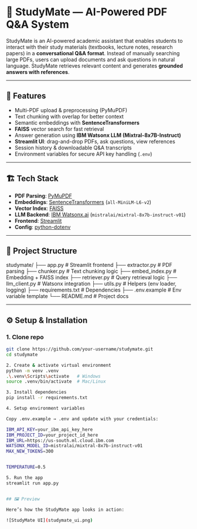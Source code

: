 # 📘 StudyMate — AI-Powered PDF Q&A System

StudyMate is an AI-powered academic assistant that enables students to interact with their study materials (textbooks, lecture notes, research papers) in a **conversational Q&A format**. Instead of manually searching large PDFs, users can upload documents and ask questions in natural language. StudyMate retrieves relevant content and generates **grounded answers with references**.

---

## 🚀 Features

- Multi-PDF upload & preprocessing (PyMuPDF)
- Text chunking with overlap for better context
- Semantic embeddings with **SentenceTransformers**
- **FAISS** vector search for fast retrieval
- Answer generation using **IBM Watsonx LLM (Mixtral-8x7B-Instruct)**
- **Streamlit UI**: drag-and-drop PDFs, ask questions, view references
- Session history & downloadable Q&A transcripts
- Environment variables for secure API key handling (`.env`)

---

## 🏗️ Tech Stack

- **PDF Parsing**: [PyMuPDF](https://pymupdf.readthedocs.io/)
- **Embeddings**: [SentenceTransformers](https://www.sbert.net/) (`all-MiniLM-L6-v2`)
- **Vector Index**: [FAISS](https://github.com/facebookresearch/faiss)
- **LLM Backend**: [IBM Watsonx.ai](https://www.ibm.com/cloud/watsonx) (`mistralai/mixtral-8x7b-instruct-v01`)
- **Frontend**: [Streamlit](https://streamlit.io/)
- **Config**: [python-dotenv](https://pypi.org/project/python-dotenv/)

---

## 📂 Project Structure

studymate/
├── app.py # Streamlit frontend
├── extractor.py # PDF parsing
├── chunker.py # Text chunking logic
├── embed_index.py # Embedding + FAISS index
├── retriever.py # Query retrieval logic
├── llm_client.py # Watsonx integration
├── utils.py # Helpers (env loader, logging)
├── requirements.txt # Dependencies
├── .env.example # Env variable template
└── README.md # Project docs


---

## ⚙️ Setup & Installation

### 1. Clone repo
```bash
git clone https://github.com/your-username/studymate.git
cd studymate

2. Create & activate virtual environment
python -m venv .venv
.\.venv\Scripts\activate   # Windows
source .venv/bin/activate  # Mac/Linux

3. Install dependencies
pip install -r requirements.txt

4. Setup environment variables

Copy .env.example → .env and update with your credentials:

IBM_API_KEY=your_ibm_api_key_here
IBM_PROJECT_ID=your_project_id_here
IBM_URL=https://us-south.ml.cloud.ibm.com
WATSONX_MODEL_ID=mistralai/mixtral-8x7b-instruct-v01
MAX_NEW_TOKENS=300


TEMPERATURE=0.5

5. Run the app
streamlit run app.py


## 🖼️ Preview

Here’s how the StudyMate app looks in action:

![StudyMate UI](studymate_ui.png)


